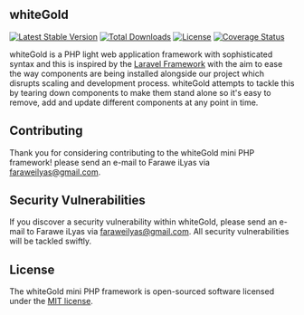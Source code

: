 ## whiteGold

[![Latest Stable Version](https://poser.pugx.org/faraweilyas/whitegold/v/stable)](https://packagist.org/packages/faraweilyas/whitegold)
[![Total Downloads](https://poser.pugx.org/faraweilyas/whitegold/downloads)](https://packagist.org/packages/faraweilyas/whitegold)
[![License](https://poser.pugx.org/faraweilyas/whitegold/license)](https://packagist.org/packages/faraweilyas/whitegold)
[![Coverage Status](https://coveralls.io/repos/github/faraweilyas/whitegold/badge.svg?branch=master)](https://coveralls.io/github/faraweilyas/whitegold?branch=master)

whiteGold is a PHP light web application framework with sophisticated syntax and this is inspired by the [Laravel Framework](https://laravel.com) with the aim to ease the way components are being installed alongside our project which disrupts scaling and development process. whiteGold attempts to tackle this by tearing down components to make them stand alone so it's easy to remove, add and update different components at any point in time.

## Contributing

Thank you for considering contributing to the whiteGold mini PHP framework! please send an e-mail to Farawe iLyas via [faraweilyas@gmail.com](mailto:faraweilyas@gmail.com).

## Security Vulnerabilities

If you discover a security vulnerability within whiteGold, please send an e-mail to Farawe iLyas via [faraweilyas@gmail.com](mailto:faraweilyas@gmail.com). All security vulnerabilities will be tackled swiftly.

## License

The whiteGold mini PHP framework is open-sourced software licensed under the [MIT license](https://opensource.org/licenses/MIT).

